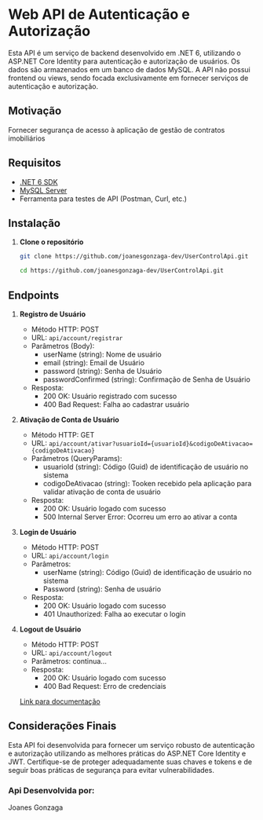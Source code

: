 # Web API de Autenticação e Autorização
Esta API é um serviço de backend desenvolvido em .NET 6, utilizando o ASP.NET Core Identity para autenticação e autorização de usuários. Os dados são armazenados em um banco de dados MySQL. A API não possui frontend ou views, sendo focada exclusivamente em fornecer serviços de autenticação e autorização.

## Motivação
Fornecer segurança de acesso à aplicação de gestão de contratos imobiliários

## Requisitos

- [.NET 6 SDK](https://dotnet.microsoft.com/download/dotnet/6.0)
- [MySQL Server](https://dev.mysql.com/downloads/mysql/)
- Ferramenta para testes de API (Postman, Curl, etc.)

## Instalação

1. **Clone o repositório**

   ```bash
   git clone https://github.com/joanesgonzaga-dev/UserControlApi.git
   ```
   ````bash
   cd https://github.com/joanesgonzaga-dev/UserControlApi.git
   ````
## Endpoints
1. **Registro de Usuário**
   * Método HTTP: POST
   * URL: `api/account/registrar`
   * Parâmetros (Body):
        * userName (string): Nome de usuário
        * email (string): Email de Usuário
        * password (string): Senha de Usuário
        * passwordConfirmed (string): Confirmação de Senha de Usuário
   * Resposta:
        * 200 OK: Usuário registrado com sucesso
        * 400 Bad Request: Falha ao cadastrar usuário
          
2. **Ativação de Conta de Usuário**
   * Método HTTP: GET
   * URL: `api/account/ativar?usuarioId={usuarioId}&codigoDeAtivacao={codigoDeAtivacao}`
   * Parâmetros (QueryParams):
        * usuarioId (string): Código (Guid) de identificação de usuário no sistema
        * codigoDeAtivacao (string): Tooken recebido pela aplicação para validar ativação de conta de usuário
   * Resposta:
     * 200 OK: Usuário logado com sucesso
     * 500 Internal Server Error: Ocorreu um erro ao ativar a conta

3. **Login de Usuário**
   * Método HTTP: POST
   * URL: `api/account/login`
   * Parâmetros:
       * userName (string): Código (Guid) de identificação de usuário no sistema
       * Password (string): Senha de usuário
   * Resposta:
     * 200 OK: Usuário logado com sucesso
     * 401 Unauthorized: Falha ao executar o login

4. **Logout de Usuário**
   * Método HTTP: POST
   * URL: `api/account/logout`
   * Parâmetros:
        continua...
   * Resposta:
     * 200 OK: Usuário logado com sucesso
     * 400 Bad Request: Erro de credenciais

   [Link para documentação](https://adefinir.com)
   
## Considerações Finais
Esta API foi desenvolvida para fornecer um serviço robusto de autenticação e autorização utilizando as melhores práticas do ASP.NET Core Identity e JWT. Certifique-se de proteger adequadamente suas chaves e tokens e de seguir boas práticas de segurança para evitar vulnerabilidades.  

### Api Desenvolvida por:
Joanes Gonzaga
